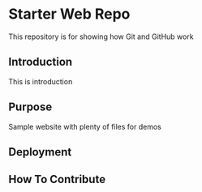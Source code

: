 # Starter Web Repo

This repository is for showing how Git and GitHub work

## Introduction

This is introduction

## Purpose

Sample website with plenty of files for demos

## Deployment

## How To Contribute

